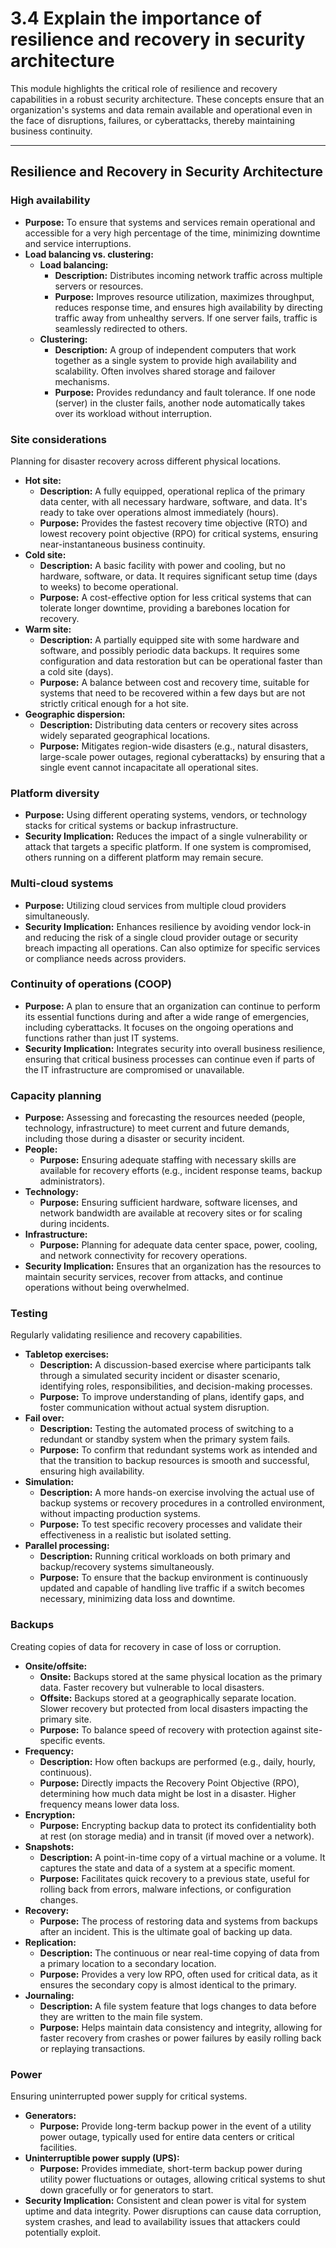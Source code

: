 # 3.4 Explain the importance of resilience and recovery in security architecture

This module highlights the critical role of resilience and recovery capabilities in a robust security architecture. These concepts ensure that an organization's systems and data remain available and operational even in the face of disruptions, failures, or cyberattacks, thereby maintaining business continuity.

---

## Resilience and Recovery in Security Architecture

### High availability

* **Purpose:** To ensure that systems and services remain operational and accessible for a very high percentage of the time, minimizing downtime and service interruptions.
* **Load balancing vs. clustering:**
    * **Load balancing:**
        * **Description:** Distributes incoming network traffic across multiple servers or resources.
        * **Purpose:** Improves resource utilization, maximizes throughput, reduces response time, and ensures high availability by directing traffic away from unhealthy servers. If one server fails, traffic is seamlessly redirected to others.
    * **Clustering:**
        * **Description:** A group of independent computers that work together as a single system to provide high availability and scalability. Often involves shared storage and failover mechanisms.
        * **Purpose:** Provides redundancy and fault tolerance. If one node (server) in the cluster fails, another node automatically takes over its workload without interruption.

### Site considerations

Planning for disaster recovery across different physical locations.

* **Hot site:**
    * **Description:** A fully equipped, operational replica of the primary data center, with all necessary hardware, software, and data. It's ready to take over operations almost immediately (hours).
    * **Purpose:** Provides the fastest recovery time objective (RTO) and lowest recovery point objective (RPO) for critical systems, ensuring near-instantaneous business continuity.
* **Cold site:**
    * **Description:** A basic facility with power and cooling, but no hardware, software, or data. It requires significant setup time (days to weeks) to become operational.
    * **Purpose:** A cost-effective option for less critical systems that can tolerate longer downtime, providing a barebones location for recovery.
* **Warm site:**
    * **Description:** A partially equipped site with some hardware and software, and possibly periodic data backups. It requires some configuration and data restoration but can be operational faster than a cold site (days).
    * **Purpose:** A balance between cost and recovery time, suitable for systems that need to be recovered within a few days but are not strictly critical enough for a hot site.
* **Geographic dispersion:**
    * **Description:** Distributing data centers or recovery sites across widely separated geographical locations.
    * **Purpose:** Mitigates region-wide disasters (e.g., natural disasters, large-scale power outages, regional cyberattacks) by ensuring that a single event cannot incapacitate all operational sites.

### Platform diversity

* **Purpose:** Using different operating systems, vendors, or technology stacks for critical systems or backup infrastructure.
* **Security Implication:** Reduces the impact of a single vulnerability or attack that targets a specific platform. If one system is compromised, others running on a different platform may remain secure.

### Multi-cloud systems

* **Purpose:** Utilizing cloud services from multiple cloud providers simultaneously.
* **Security Implication:** Enhances resilience by avoiding vendor lock-in and reducing the risk of a single cloud provider outage or security breach impacting all operations. Can also optimize for specific services or compliance needs across providers.

### Continuity of operations (COOP)

* **Purpose:** A plan to ensure that an organization can continue to perform its essential functions during and after a wide range of emergencies, including cyberattacks. It focuses on the ongoing operations and functions rather than just IT systems.
* **Security Implication:** Integrates security into overall business resilience, ensuring that critical business processes can continue even if parts of the IT infrastructure are compromised or unavailable.

### Capacity planning

* **Purpose:** Assessing and forecasting the resources needed (people, technology, infrastructure) to meet current and future demands, including those during a disaster or security incident.
* **People:**
    * **Purpose:** Ensuring adequate staffing with necessary skills are available for recovery efforts (e.g., incident response teams, backup administrators).
* **Technology:**
    * **Purpose:** Ensuring sufficient hardware, software licenses, and network bandwidth are available at recovery sites or for scaling during incidents.
* **Infrastructure:**
    * **Purpose:** Planning for adequate data center space, power, cooling, and network connectivity for recovery operations.
* **Security Implication:** Ensures that an organization has the resources to maintain security services, recover from attacks, and continue operations without being overwhelmed.

### Testing

Regularly validating resilience and recovery capabilities.

* **Tabletop exercises:**
    * **Description:** A discussion-based exercise where participants talk through a simulated security incident or disaster scenario, identifying roles, responsibilities, and decision-making processes.
    * **Purpose:** To improve understanding of plans, identify gaps, and foster communication without actual system disruption.
* **Fail over:**
    * **Description:** Testing the automated process of switching to a redundant or standby system when the primary system fails.
    * **Purpose:** To confirm that redundant systems work as intended and that the transition to backup resources is smooth and successful, ensuring high availability.
* **Simulation:**
    * **Description:** A more hands-on exercise involving the actual use of backup systems or recovery procedures in a controlled environment, without impacting production systems.
    * **Purpose:** To test specific recovery processes and validate their effectiveness in a realistic but isolated setting.
* **Parallel processing:**
    * **Description:** Running critical workloads on both primary and backup/recovery systems simultaneously.
    * **Purpose:** To ensure that the backup environment is continuously updated and capable of handling live traffic if a switch becomes necessary, minimizing data loss and downtime.

### Backups

Creating copies of data for recovery in case of loss or corruption.

* **Onsite/offsite:**
    * **Onsite:** Backups stored at the same physical location as the primary data. Faster recovery but vulnerable to local disasters.
    * **Offsite:** Backups stored at a geographically separate location. Slower recovery but protected from local disasters impacting the primary site.
    * **Purpose:** To balance speed of recovery with protection against site-specific events.
* **Frequency:**
    * **Description:** How often backups are performed (e.g., daily, hourly, continuous).
    * **Purpose:** Directly impacts the Recovery Point Objective (RPO), determining how much data might be lost in a disaster. Higher frequency means lower data loss.
* **Encryption:**
    * **Purpose:** Encrypting backup data to protect its confidentiality both at rest (on storage media) and in transit (if moved over a network).
* **Snapshots:**
    * **Description:** A point-in-time copy of a virtual machine or a volume. It captures the state and data of a system at a specific moment.
    * **Purpose:** Facilitates quick recovery to a previous state, useful for rolling back from errors, malware infections, or configuration changes.
* **Recovery:**
    * **Purpose:** The process of restoring data and systems from backups after an incident. This is the ultimate goal of backing up data.
* **Replication:**
    * **Description:** The continuous or near real-time copying of data from a primary location to a secondary location.
    * **Purpose:** Provides a very low RPO, often used for critical data, as it ensures the secondary copy is almost identical to the primary.
* **Journaling:**
    * **Description:** A file system feature that logs changes to data before they are written to the main file system.
    * **Purpose:** Helps maintain data consistency and integrity, allowing for faster recovery from crashes or power failures by easily rolling back or replaying transactions.

### Power

Ensuring uninterrupted power supply for critical systems.

* **Generators:**
    * **Purpose:** Provide long-term backup power in the event of a utility power outage, typically used for entire data centers or critical facilities.
* **Uninterruptible power supply (UPS):**
    * **Purpose:** Provides immediate, short-term backup power during utility power fluctuations or outages, allowing critical systems to shut down gracefully or for generators to start.
* **Security Implication:** Consistent and clean power is vital for system uptime and data integrity. Power disruptions can cause data corruption, system crashes, and lead to availability issues that attackers could potentially exploit.
